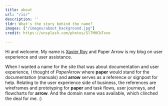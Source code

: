 ```yaml
---
title: about
url: "/is/"
description: ''
tldr: What's the story behind the name?
images: ["/images/about_background.jpg"]
credit: https://unsplash.com/photos/Sl7MHCbTxvo

---
```

Hi and welcome. My name is <a href="http://xavierroy.com" rel="me">Xavier Roy</a> and Paper Arrow is my blog on user experience and user assistance.

When I wanted a name for the site that was about documentation and user experience, I thought of _PaperArrow_ where **paper** would stand for the documentation (manuals) and  **arrow** serves as a reference or signpost for help. Relating to the user experience side of business, the references are wireframes and prototyping for  **paper** and task flows, user journeys, and flowcharts for  **arrow**. And the domain name was available, which clinched the deal for me. :)
